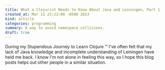 ```yaml
---
title: What a Clojurist Needs to Know About Java and Leiningen, Part 1
created_at: Mar 11 23:23:00 -0500 2013
kind: article
categories: programming
summary: A way to avoid namespace collisions.
draft: true
---
```


During my Stupendous Journey to Learn Clojure &trade; I've often felt
that my lack of Java knowledge and incomplete understanding of
Leiningen have held me back. I know I'm not alone in feeling this way,
so I hope this blog posts helps out other people in a similar
situation.

